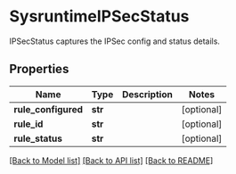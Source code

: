 # SysruntimeIPSecStatus

IPSecStatus captures the IPSec config and status details.
## Properties
Name | Type | Description | Notes
------------ | ------------- | ------------- | -------------
**rule_configured** | **str** |  | [optional] 
**rule_id** | **str** |  | [optional] 
**rule_status** | **str** |  | [optional] 

[[Back to Model list]](../README.md#documentation-for-models) [[Back to API list]](../README.md#documentation-for-api-endpoints) [[Back to README]](../README.md)


